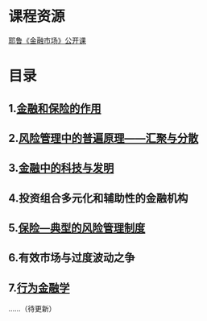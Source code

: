 # 课程资源

[耶鲁《金融市场》公开课](https://www.bilibili.com/video/av9947400)

# 目录

## 1.[金融和保险的作用](https://github.com/Kingxiao/kingxiao-s-learning-notes.github.io/blob/gh-pages/1.%E9%87%91%E8%9E%8D%E7%9A%84%E4%BD%9C%E7%94%A8.md)
## 2.[风险管理中的普遍原理——汇聚与分散](https://github.com/Kingxiao/kingxiao-s-learning-notes.github.io/blob/gh-pages/2.%E9%A3%8E%E9%99%A9%E7%AE%A1%E7%90%86%E4%B8%AD%E7%9A%84%E6%99%AE%E9%81%8D%E5%8E%9F%E7%90%86%E2%80%94%E2%80%94%E9%A3%8E%E9%99%A9%E8%81%9A%E9%9B%86%E4%B8%8E%E5%AF%B9%E5%86%B2.md)
## 3.[金融中的科技与发明](https://github.com/Kingxiao/kingxiao-s-learning-notes.github.io/blob/gh-pages/3.%E9%87%91%E8%9E%8D%E4%B8%AD%E7%9A%84%E7%A7%91%E6%8A%80%E4%B8%8E%E5%8F%91%E6%98%8E.md)
## 4.投资组合多元化和辅助性的金融机构
## 5.[保险—典型的风险管理制度](https://github.com/Kingxiao/kingxiao-s-learning-notes.github.io/blob/gh-pages/5.%E4%BF%9D%E9%99%A9%E2%80%94%E5%85%B8%E5%9E%8B%E7%9A%84%E9%A3%8E%E9%99%A9%E7%AE%A1%E7%90%86%E5%88%B6%E5%BA%A6.md)
## 6.有效市场与过度波动之争
## 7.[行为金融学](https://github.com/Kingxiao/kingxiao-s-learning-notes.github.io/blob/gh-pages/7.%E8%A1%8C%E4%B8%BA%E9%87%91%E8%9E%8D%E5%AD%A6.md)

……（待更新）
